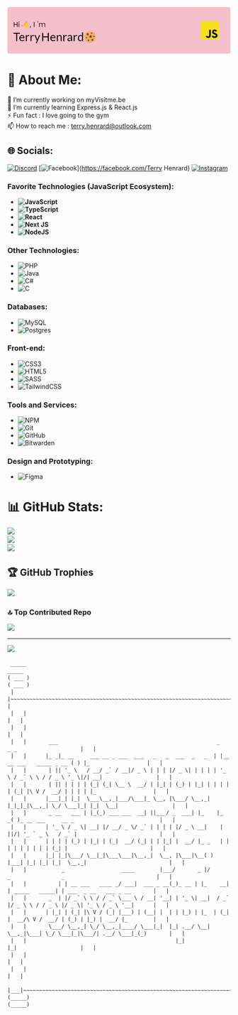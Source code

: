 ![Header](./github-header-image3.png)

# 💫 About Me:
🔭 I’m currently working on myVisitme.be<br>🌱 I’m currently learning Express.js & React.js<br>⚡ Fun fact : I love going to the gym<br>📫 How to reach me : terry.henrard@outlook.com


## 🌐 Socials:
[![Discord](https://img.shields.io/badge/Discord-%237289DA.svg?logo=discord&logoColor=white)](https://discord.gg/terry5110) [![Facebook](https://img.shields.io/badge/Facebook-%231877F2.svg?logo=Facebook&logoColor=white)](https://facebook.com/Terry Henrard) [![Instagram](https://img.shields.io/badge/Instagram-%23E4405F.svg?logo=Instagram&logoColor=white)](https://instagram.com/terryhenrard) 

### **Favorite Technologies (JavaScript Ecosystem):**
- **![JavaScript](https://img.shields.io/badge/javascript-%23323330.svg?style=for-the-badge&logo=javascript&logoColor=%23F7DF1E)**
- **![TypeScript](https://img.shields.io/badge/typescript-%23007ACC.svg?style=for-the-badge&logo=typescript&logoColor=white)**
- **![React](https://img.shields.io/badge/react-%2320232a.svg?style=for-the-badge&logo=react&logoColor=%2361DAFB)**
- **![Next JS](https://img.shields.io/badge/Next-black?style=for-the-badge&logo=next.js&logoColor=white)**
- **![NodeJS](https://img.shields.io/badge/node.js-6DA55F?style=for-the-badge&logo=node.js&logoColor=white)**

### **Other Technologies:**
- ![PHP](https://img.shields.io/badge/php-%23777BB4.svg?style=for-the-badge&logo=php&logoColor=white)
- ![Java](https://img.shields.io/badge/java-%23ED8B00.svg?style=for-the-badge&logo=openjdk&logoColor=white)
- ![C#](https://img.shields.io/badge/c%23-%23239120.svg?style=for-the-badge&logo=csharp&logoColor=white)
- ![C](https://img.shields.io/badge/c-%2300599C.svg?style=for-the-badge&logo=c&logoColor=white)

### **Databases:**
- ![MySQL](https://img.shields.io/badge/mysql-4479A1.svg?style=for-the-badge&logo=mysql&logoColor=white)
- ![Postgres](https://img.shields.io/badge/postgres-%23316192.svg?style=for-the-badge&logo=postgresql&logoColor=white)

### **Front-end:**
- ![CSS3](https://img.shields.io/badge/css3-%231572B6.svg?style=for-the-badge&logo=css3&logoColor=white)
- ![HTML5](https://img.shields.io/badge/html5-%23E34F26.svg?style=for-the-badge&logo=html5&logoColor=white)
- ![SASS](https://img.shields.io/badge/SASS-hotpink.svg?style=for-the-badge&logo=SASS&logoColor=white)
- ![TailwindCSS](https://img.shields.io/badge/tailwindcss-%2338B2AC.svg?style=for-the-badge&logo=tailwind-css&logoColor=white)

### **Tools and Services:**
- ![NPM](https://img.shields.io/badge/NPM-%23CB3837.svg?style=for-the-badge&logo=npm&logoColor=white)
- ![Git](https://img.shields.io/badge/git-%23F05033.svg?style=for-the-badge&logo=git&logoColor=white)
- ![GitHub](https://img.shields.io/badge/github-%23121011.svg?style=for-the-badge&logo=github&logoColor=white)
- ![Bitwarden](https://img.shields.io/badge/bitwarden-%23175DDC.svg?style=for-the-badge&logo=bitwarden&logoColor=white)

### **Design and Prototyping:**
- ![Figma](https://img.shields.io/badge/figma-%23F24E1E.svg?style=for-the-badge&logo=figma&logoColor=white)

# 📊 GitHub Stats:
![](https://github-readme-stats.vercel.app/api?username=TerryHenrard&theme=dark&hide_border=true&include_all_commits=false&count_private=false)<br/>
![](https://github-readme-streak-stats.herokuapp.com/?user=TerryHenrard&theme=dark&hide_border=true)<br/>
![](https://github-readme-stats.vercel.app/api/top-langs/?username=TerryHenrard&theme=dark&hide_border=true&include_all_commits=false&count_private=false&layout=compact)

## 🏆 GitHub Trophies
![](https://github-profile-trophy.vercel.app/?username=TerryHenrard&theme=radical&no-frame=true&no-bg=false&margin-w=4)

### 🔝 Top Contributed Repo
![](https://github-contributor-stats.vercel.app/api?username=TerryHenrard&limit=5&theme=dark&combine_all_yearly_contributions=true)

---
[![](https://visitcount.itsvg.in/api?id=TerryHenrard&icon=5&color=13)](https://visitcount.itsvg.in)

```
 _____                                                                                                               _____ 
( ___ )                                                                                                             ( ___ )
 |   |~~~~~~~~~~~~~~~~~~~~~~~~~~~~~~~~~~~~~~~~~~~~~~~~~~~~~~~~~~~~~~~~~~~~~~~~~~~~~~~~~~~~~~~~~~~~~~~~~~~~~~~~~~~~~~~|   | 
 |   |                                                                                                               |   | 
 |   |                                                                                                               |   | 
 |   |       ___                                                  _                           _ _                    |   | 
 |   |      |_ _|_ __     ___ __ _ ___  ___   _   _  ___  _   _  | |__   __ ___   _____ _ __ ( ) |_                  |   | 
 |   |       | || '_ \   / __/ _` / __|/ _ \ | | | |/ _ \| | | | | '_ \ / _` \ \ / / _ \ '_ \|/| __|                 |   | 
 |   |       | || | | | | (_| (_| \__ \  __/ | |_| | (_) | |_| | | | | | (_| |\ V /  __/ | | | | |_                  |   | 
 |   |      |___|_| |_|  \___\__,_|___/\___|_ \__, |\___/ \__,_| |_|_|_|\__,_| \_/ \___|_| |_|  \__|                 |   | 
 |   |       _ __   ___ | |_(_) ___ ___  __| ||___/ _  ___| |_    |_ _( )_ __ ___     __ _                           |   | 
 |   |      | '_ \ / _ \| __| |/ __/ _ \/ _` | | | | |/ _ \ __|    | ||/| '_ ` _ \   / _` |                          |   | 
 |   |      | | | | (_) | |_| | (_|  __/ (_| | | |_| |  __/ |_ _   | |  | | | | | | | (_| |                          |   | 
 |   |      |_| |_|\___/ \__|_|\___\___|\__,_|  \__, |\___|\__( ) |___| |_| |_| |_|  \__,_|                          |   | 
 |   |           _                  ____        |___/       _ |/      _                _                             |   | 
 |   |          | | __ ___   ____ _/ ___|  ___ _ __(_)_ __ | |_    __| | _____   _____| | ___  _ __   ___ _ __       |   | 
 |   |       _  | |/ _` \ \ / / _` \___ \ / __| '__| | '_ \| __|  / _` |/ _ \ \ / / _ \ |/ _ \| '_ \ / _ \ '__|      |   | 
 |   |      | |_| | (_| |\ V / (_| |___) | (__| |  | | |_) | |_  | (_| |  __/\ V /  __/ | (_) | |_) |  __/ |_        |   | 
 |   |       \___/ \__,_| \_/ \__,_|____/ \___|_|  |_| .__/ \__|  \__,_|\___| \_/ \___|_|\___/| .__/ \___|_(_)       |   | 
 |   |                                               |_|                                      |_|                    |   | 
 |   |                                                                                                               |   | 
 |   |                                                                                                               |   | 
 |___|~~~~~~~~~~~~~~~~~~~~~~~~~~~~~~~~~~~~~~~~~~~~~~~~~~~~~~~~~~~~~~~~~~~~~~~~~~~~~~~~~~~~~~~~~~~~~~~~~~~~~~~~~~~~~~~|___| 
(_____)                                                                                                             (_____)
```

<!-- Proudly created with GPRM ( https://gprm.itsvg.in ) -->
